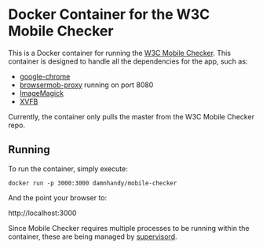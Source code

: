 # Docker Container for the W3C Mobile Checker

This is a Docker container for running the [W3C Mobile Checker](https://github.com/w3c/Mobile-Checker). This container is designed to handle all the dependencies for the app, such as:
* [google-chrome](https://www.google.com/chrome/)
* [browsermob-proxy](https://github.com/lightbody/browsermob-proxy/) running on port 8080
* [ImageMagick](http://www.imagemagick.org/)
* [XVFB](http://www.x.org/archive/X11R7.6/doc/man/man1/Xvfb.1.xhtml)

Currently, the container only pulls the master from the W3C Mobile Checker repo. 

## Running

To run the container, simply execute:

	docker run -p 3000:3000 damnhandy/mobile-checker
	
And the point your browser to:

http://localhost:3000

Since Mobile Checker requires multiple processes to be running within the container, 
these are being managed by [supervisord](http://supervisord.org/). 
